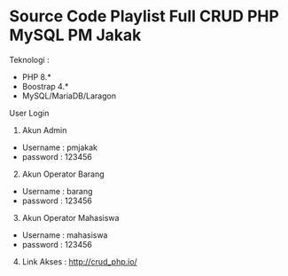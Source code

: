 # Source Code Playlist Full CRUD PHP MySQL PM Jakak
Teknologi :
- PHP 8.*
- Boostrap 4.*
- MySQL/MariaDB/Laragon

User Login
1. Akun Admin
- Username : pmjakak
- password : 123456

2. Akun Operator Barang
- Username : barang
- password : 123456

3. Akun Operator Mahasiswa
- Username : mahasiswa
- password : 123456

4. Link Akses : http://crud_php.io/ 
